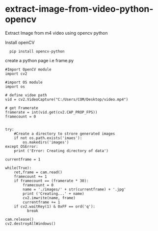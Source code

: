 # extract-image-from-video-python-opencv
Extract Image from m4 video using opencv python

Install openCV
```
  pip install opencv-python
```

create a python page i.e frame.py

```
#Import OpenCV module
import cv2 

#import OS module
import os 

# define vidoe path
vid = cv2.VideoCapture("C:/Users/COM/Desktop/video.mp4") 

# get Framerate
framerate = int(vid.get(cv2.CAP_PROP_FPS))
framecount = 0


try: 
    #Create a directory to strore generated images
    if not os.path.exists('imaes'): 
        os.makedirs('images') 
except OSError: 
    print ('Error: Creating directory of data') 
  
currentframe = 1
  
while(True): 
    ret,frame = cam.read() 
    framecount += 1
    if framecount == (framerate * 30):
        framecount = 0
        name = './images/' + str(currentframe) + '.jpg'
        print ('Creating...' + name)  
        cv2.imwrite(name, frame)
        currentframe += 1
    if cv2.waitKey(1) & 0xFF == ord('q'):
          break

cam.release() 
cv2.destroyAllWindows() 

```
